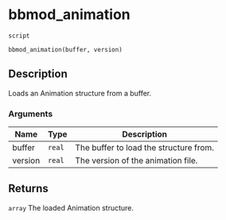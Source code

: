 # bbmod_animation
`script`
```gml
bbmod_animation(buffer, version)
```

## Description
Loads an Animation structure from a buffer.

### Arguments
| Name | Type | Description |
| ---- | ---- | ----------- |
| buffer | `real` | The buffer to load the structure from. |
| version | `real` | The version of the animation file. |

## Returns
`array` The loaded Animation structure.
